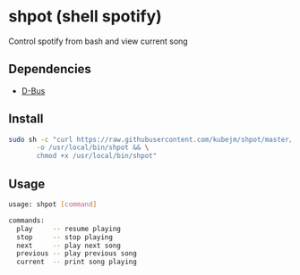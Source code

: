 # shpot (shell spotify)

Control spotify from bash and view current song

## Dependencies

* [D-Bus](https://www.freedesktop.org/wiki/Software/dbus/)

## Install

```sh
sudo sh -c "curl https://raw.githubusercontent.com/kubejm/shpot/master/shpot \
       -o /usr/local/bin/shpot && \
       chmod +x /usr/local/bin/shpot"
```

## Usage

```sh
usage: shpot [command]

commands:
  play     -- resume playing
  stop     -- stop playing
  next     -- play next song
  previous -- play previous song
  current  -- print song playing
```
